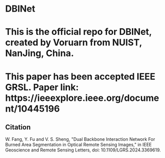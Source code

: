 # DBINet
<h1>This is the official repo for DBINet, created by Voruarn from NUIST, NanJing, China. </h1>
<h1>This paper has been accepted IEEE GRSL. Paper link: https://ieeexplore.ieee.org/document/10445196 </h1>
<h2>Citation</h2>
<p>W. Fang, Y. Fu and V. S. Sheng, "Dual Backbone Interaction Network For Burned Area Segmentation in Optical Remote Sensing Images," in IEEE Geoscience and Remote Sensing Letters, doi: 10.1109/LGRS.2024.3369619.
</p>
